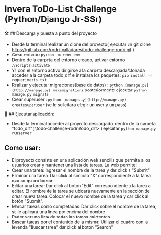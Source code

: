 # Invera ToDo-List Challenge (Python/Django Jr-SSr)

:hammer_and_wrench: ## Descarga y puesta a punto del proyecto:

- Desde la terminal realizar un clone del proyecto( ejecutar un git clone https://github.com/rodri-valladares/todo-challenge-rodri.git )
- Crear entorno `python -m venv env`
- Dentro de la carpeta del entorno creado, activar entorno .`\Scripts>activate`
- Ya con el entorno activo dirigirse a la carpeta descargada/clonada, acceder a la carpeta todo_drf e instalara los paquetes: `pip install -r requeriments.txt`
- Realizar y ejecutar migraciones(base de datos) : `python [manage.py](http://manage.py) makemigrations` posteriormente ejecutar `python manage.py migrate`
- Crear superuser : `python [manage.py](http://manage.py) createsuperuser` (se le solicitara elegir un user y un pass)

:rocket: ## Ejecutar aplicación:
- Desde la terminal acceder al proyecto descargado, dentro de la carpeta "todo_drf"( \todo-challenge-rodri\todo_drf> ) ejecutar `python manage.py runserver`

## Como usar:
- El proyecto consiste en una aplicación web sencilla que permita a los usuarios crear y mantener una lista de tareas.
La web permite:
- Crear una tarea: Ingresar el nombre de la tarea y dar click a "Submit"
- Eliminar una tarea: Dar click al simbolo "X" correspondiente a la tarea que se quiere borrar
- Editar una tarea: Dar click al botón "Edit" correspondiente a la tarea a editar. El nombre de la tarea se ubicará nuevamente en la sección de crear nueva tarea. Colocar el nuevo nombre de la tarea y dar click al botón "Submit".
- Marcar tareas como completadas: Dar click sobre el nombre de la tarea, se le aplicará una linea por encima del nombre
- Poder ver una lista de todas las tareas existentes
- Buscar tareas por el contenido de la misma: Utilizar el cuadro con la leyenda "Buscar tarea" dar click al botón "Search"


